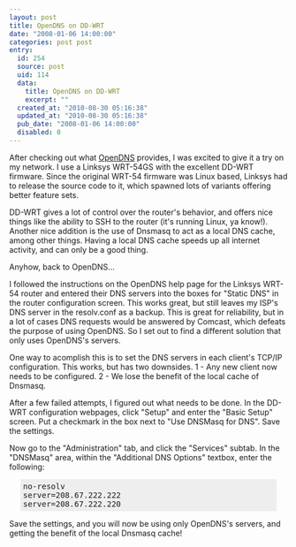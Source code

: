 ```yaml
---
layout: post
title: OpenDNS on DD-WRT
date: "2008-01-06 14:00:00"
categories: post post
entry:
  id: 254
  source: post
  uid: 114
  data:
    title: OpenDNS on DD-WRT
    excerpt: ""
  created_at: "2010-08-30 05:16:38"
  updated_at: "2010-08-30 05:16:38"
  pub_date: "2008-01-06 14:00:00"
  disabled: 0
---
```


After checking out what <a href="http://opendns.com/">OpenDNS</a> provides, I was excited to give it a try on my network. I use a Linksys WRT-54GS with the excellent DD-WRT firmware. Since the original WRT-54 firmware was Linux based, Linksys had to release the source code to it, which spawned lots of variants offering better feature sets.

DD-WRT gives a lot of control over the router's behavior, and offers nice things like the ability to SSH to the router (it's running Linux, ya know!). Another nice addition is the use of Dnsmasq to act as a local DNS cache, among other things. Having a local DNS cache speeds up all internet activity, and can only be a good thing.

Anyhow, back to OpenDNS...

I followed the instructions on the OpenDNS help page for the Linksys WRT-54 router and entered their DNS servers into the boxes for "Static DNS" in the router configuration screen. This works great, but still leaves my ISP's DNS server in the resolv.conf as a backup. This is great for reliability, but in a lot of cases DNS requests would be answered by Comcast, which defeats the purpose of using OpenDNS. So I set out to find a different solution that only uses OpenDNS's servers.

One way to acomplish this is to set the DNS servers in each client's TCP/IP configuration. This works, but has two downsides. 1 - Any new client now needs to be configured. 2 - We lose the benefit of the local cache of Dnsmasq.

After a few failed attempts, I figured out what needs to be done. In the DD-WRT configuration webpages, click "Setup" and enter the "Basic Setup" screen. Put a checkmark in the box next to "Use DNSMasq for DNS". Save the settings.

Now go to the "Administration" tab, and click the "Services" subtab. In the "DNSMasq" area, within the "Additional DNS Options" textbox, enter the following:

<pre style="margin:5px 20px; padding:5px;background:#eee;">
no-resolv
server=208.67.222.222
server=208.67.222.220
</pre>

Save the settings, and you will now be using only OpenDNS's servers, and getting the benefit of the local Dnsmasq cache!
